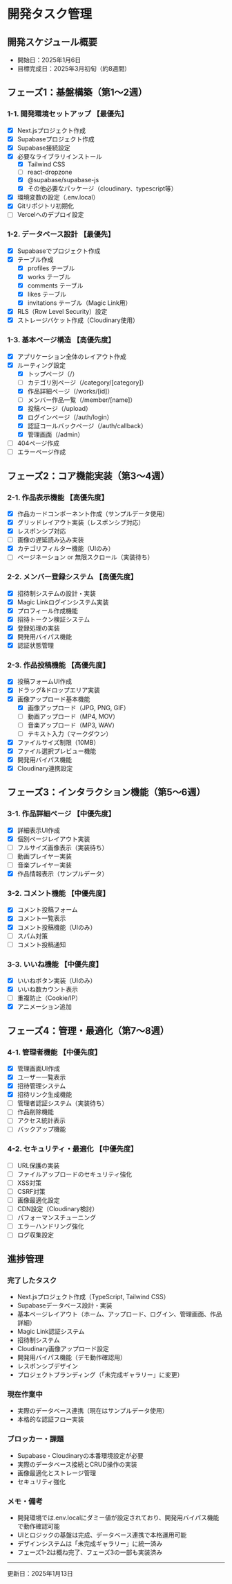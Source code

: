 # 開発タスク管理

## 開発スケジュール概要
- 開始日：2025年1月6日
- 目標完成日：2025年3月初旬（約8週間）

## フェーズ1：基盤構築（第1〜2週）

### 1-1. 開発環境セットアップ 【最優先】
- [x] Next.jsプロジェクト作成
- [x] Supabaseプロジェクト作成
- [x] Supabase接続設定
- [x] 必要なライブラリインストール
  - [x] Tailwind CSS
  - [ ] react-dropzone
  - [x] @supabase/supabase-js
  - [x] その他必要なパッケージ（cloudinary、typescript等）
- [x] 環境変数の設定（.env.local）
- [x] Gitリポジトリ初期化
- [ ] Vercelへのデプロイ設定

### 1-2. データベース設計 【最優先】
- [x] Supabaseでプロジェクト作成
- [x] テーブル作成
  - [x] profiles テーブル
  - [x] works テーブル
  - [x] comments テーブル
  - [x] likes テーブル
  - [x] invitations テーブル（Magic Link用）
- [x] RLS（Row Level Security）設定
- [x] ストレージバケット作成（Cloudinary使用）

### 1-3. 基本ページ構造 【高優先度】
- [x] アプリケーション全体のレイアウト作成
- [x] ルーティング設定
  - [x] トップページ（/）
  - [ ] カテゴリ別ページ（/category/[category]）
  - [x] 作品詳細ページ（/works/[id]）
  - [ ] メンバー作品一覧（/member/[name]）
  - [x] 投稿ページ（/upload）
  - [x] ログインページ（/auth/login）
  - [x] 認証コールバックページ（/auth/callback）
  - [x] 管理画面（/admin）
- [ ] 404ページ作成
- [ ] エラーページ作成

## フェーズ2：コア機能実装（第3〜4週）

### 2-1. 作品表示機能 【高優先度】
- [x] 作品カードコンポーネント作成（サンプルデータ使用）
- [x] グリッドレイアウト実装（レスポンシブ対応）
- [x] レスポンシブ対応
- [ ] 画像の遅延読み込み実装
- [x] カテゴリフィルター機能（UIのみ）
- [ ] ページネーション or 無限スクロール（実装待ち）

### 2-2. メンバー登録システム 【高優先度】
- [x] 招待制システムの設計・実装
- [x] Magic Linkログインシステム実装
- [x] プロフィール作成機能
- [x] 招待トークン検証システム
- [x] 登録処理の実装
- [x] 開発用バイパス機能
- [x] 認証状態管理

### 2-3. 作品投稿機能 【高優先度】
- [x] 投稿フォームUI作成
- [x] ドラッグ&ドロップエリア実装
- [x] 画像アップロード基本機能
  - [x] 画像アップロード（JPG, PNG, GIF）
  - [ ] 動画アップロード（MP4, MOV）
  - [ ] 音楽アップロード（MP3, WAV）
  - [ ] テキスト入力（マークダウン）
- [x] ファイルサイズ制限（10MB）
- [x] ファイル選択プレビュー機能
- [x] 開発用バイパス機能
- [x] Cloudinary連携設定

## フェーズ3：インタラクション機能（第5〜6週）

### 3-1. 作品詳細ページ 【中優先度】
- [x] 詳細表示UI作成
- [x] 個別ページレイアウト実装
- [ ] フルサイズ画像表示（実装待ち）
- [ ] 動画プレイヤー実装
- [ ] 音楽プレイヤー実装
- [x] 作品情報表示（サンプルデータ）

### 3-2. コメント機能 【中優先度】
- [x] コメント投稿フォーム
- [x] コメント一覧表示
- [x] コメント投稿機能（UIのみ）
- [ ] スパム対策
- [ ] コメント投稿通知

### 3-3. いいね機能 【中優先度】
- [x] いいねボタン実装（UIのみ）
- [x] いいね数カウント表示
- [ ] 重複防止（Cookie/IP）
- [x] アニメーション追加

## フェーズ4：管理・最適化（第7〜8週）

### 4-1. 管理者機能 【中優先度】
- [x] 管理画面UI作成
- [x] ユーザー一覧表示
- [x] 招待管理システム
- [x] 招待リンク生成機能
- [ ] 管理者認証システム（実装待ち）
- [ ] 作品削除機能
- [ ] アクセス統計表示
- [ ] バックアップ機能

### 4-2. セキュリティ・最適化 【中優先度】
- [ ] URL保護の実装
- [ ] ファイルアップロードのセキュリティ強化
- [ ] XSS対策
- [ ] CSRF対策
- [ ] 画像最適化設定
- [ ] CDN設定（Cloudinary検討）
- [ ] パフォーマンスチューニング
- [ ] エラーハンドリング強化
- [ ] ログ収集設定

## 進捗管理

### 完了したタスク
- Next.jsプロジェクト作成（TypeScript, Tailwind CSS）
- Supabaseデータベース設計・実装
- 基本ページレイアウト（ホーム、アップロード、ログイン、管理画面、作品詳細）
- Magic Link認証システム
- 招待制システム
- Cloudinary画像アップロード設定
- 開発用バイパス機能（デモ動作確認用）
- レスポンシブデザイン
- プロジェクトブランディング（「未完成ギャラリー」に変更）

### 現在作業中
- 実際のデータベース連携（現在はサンプルデータ使用）
- 本格的な認証フロー実装

### ブロッカー・課題
- Supabase・Cloudinaryの本番環境設定が必要
- 実際のデータベース接続とCRUD操作の実装
- 画像最適化とストレージ管理
- セキュリティ強化

### メモ・備考
- 開発環境では.env.localにダミー値が設定されており、開発用バイパス機能で動作確認可能
- UIとロジックの基盤は完成、データベース連携で本格運用可能
- デザインシステムは「未完成ギャラリー」に統一済み
- フェーズ1-2は概ね完了、フェーズ3の一部も実装済み

---

更新日：2025年1月13日
